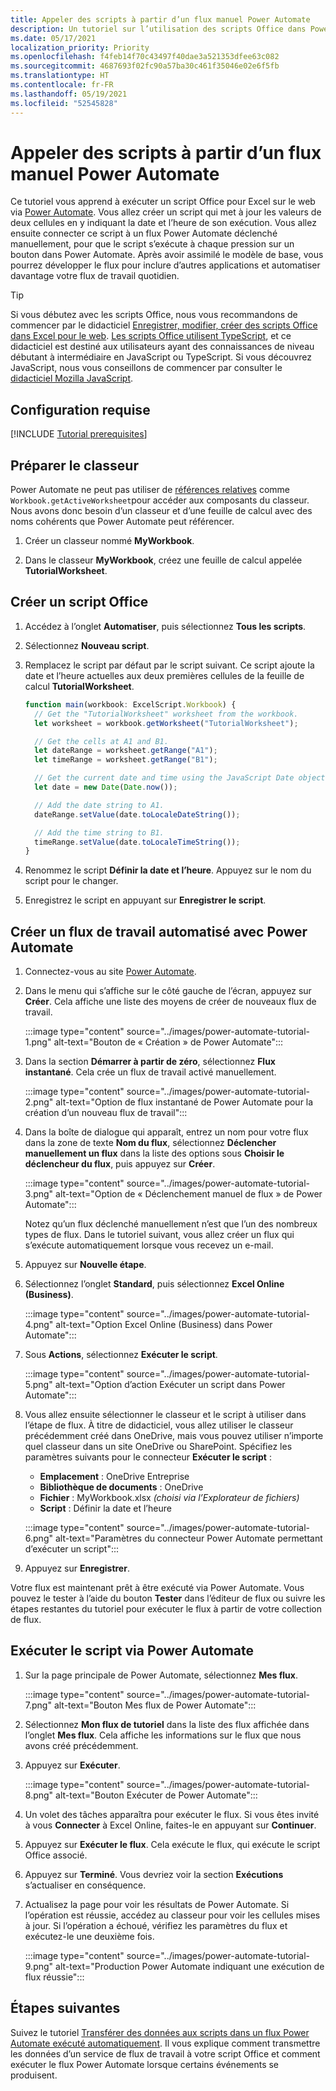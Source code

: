 ```yaml
---
title: Appeler des scripts à partir d’un flux manuel Power Automate
description: Un tutoriel sur l’utilisation des scripts Office dans Power Automate via un déclencheur manuel.
ms.date: 05/17/2021
localization_priority: Priority
ms.openlocfilehash: f4feb14f70c43497f40dae3a521353dfee63c082
ms.sourcegitcommit: 4687693f02fc90a57ba30c461f35046e02e6f5fb
ms.translationtype: HT
ms.contentlocale: fr-FR
ms.lasthandoff: 05/19/2021
ms.locfileid: "52545828"
---
```

# <a name="call-scripts-from-a-manual-power-automate-flow"></a>Appeler des scripts à partir d’un flux manuel Power Automate

Ce tutoriel vous apprend à exécuter un script Office pour Excel sur le web via [Power Automate](https://flow.microsoft.com). Vous allez créer un script qui met à jour les valeurs de deux cellules en y indiquant la date et l’heure de son exécution. Vous allez ensuite connecter ce script à un flux Power Automate déclenché manuellement, pour que le script s’exécute à chaque pression sur un bouton dans Power Automate. Après avoir assimilé le modèle de base, vous pourrez développer le flux pour inclure d’autres applications et automatiser davantage votre flux de travail quotidien.

> [!TIP]
> Si vous débutez avec les scripts Office, nous vous recommandons de commencer par le didacticiel [Enregistrer, modifier, créer des scripts Office dans Excel pour le web](excel-tutorial.md). [Les scripts Office utilisent TypeScript](../overview/code-editor-environment.md), et ce didacticiel est destiné aux utilisateurs ayant des connaissances de niveau débutant à intermédiaire en JavaScript ou TypeScript. Si vous découvrez JavaScript, nous vous conseillons de commencer par consulter le [didacticiel Mozilla JavaScript](https://developer.mozilla.org/docs/Web/JavaScript/Guide/Introduction).

## <a name="prerequisites"></a>Configuration requise

[!INCLUDE [Tutorial prerequisites](../includes/power-automate-tutorial-prerequisites.md)]

## <a name="prepare-the-workbook"></a>Préparer le classeur

Power Automate ne peut pas utiliser de [références relatives](../testing/power-automate-troubleshooting.md#avoid-relative-references) comme `Workbook.getActiveWorksheet`pour accéder aux composants du classeur. Nous avons donc besoin d’un classeur et d’une feuille de calcul avec des noms cohérents que Power Automate peut référencer.

1. Créer un classeur nommé **MyWorkbook**.

2. Dans le classeur **MyWorkbook**, créez une feuille de calcul appelée **TutorialWorksheet**.

## <a name="create-an-office-script"></a>Créer un script Office

1. Accédez à l’onglet **Automatiser**, puis sélectionnez **Tous les scripts**.

2. Sélectionnez **Nouveau script**.

3. Remplacez le script par défaut par le script suivant. Ce script ajoute la date et l’heure actuelles aux deux premières cellules de la feuille de calcul **TutorialWorksheet**.

    ```TypeScript
    function main(workbook: ExcelScript.Workbook) {
      // Get the "TutorialWorksheet" worksheet from the workbook.
      let worksheet = workbook.getWorksheet("TutorialWorksheet");

      // Get the cells at A1 and B1.
      let dateRange = worksheet.getRange("A1");
      let timeRange = worksheet.getRange("B1");

      // Get the current date and time using the JavaScript Date object.
      let date = new Date(Date.now());

      // Add the date string to A1.
      dateRange.setValue(date.toLocaleDateString());

      // Add the time string to B1.
      timeRange.setValue(date.toLocaleTimeString());
    }
    ```

4. Renommez le script **Définir la date et l’heure**. Appuyez sur le nom du script pour le changer.

5. Enregistrez le script en appuyant sur **Enregistrer le script**.

## <a name="create-an-automated-workflow-with-power-automate"></a>Créer un flux de travail automatisé avec Power Automate

1. Connectez-vous au site [Power Automate](https://flow.microsoft.com).

2. Dans le menu qui s’affiche sur le côté gauche de l’écran, appuyez sur **Créer**. Cela affiche une liste des moyens de créer de nouveaux flux de travail.

    :::image type="content" source="../images/power-automate-tutorial-1.png" alt-text="Bouton de « Création » de Power Automate":::

3. Dans la section **Démarrer à partir de zéro**, sélectionnez **Flux instantané**. Cela crée un flux de travail activé manuellement.

    :::image type="content" source="../images/power-automate-tutorial-2.png" alt-text="Option de flux instantané de Power Automate pour la création d’un nouveau flux de travail":::

4. Dans la boîte de dialogue qui apparaît, entrez un nom pour votre flux dans la zone de texte **Nom du flux**, sélectionnez **Déclencher manuellement un flux** dans la liste des options sous **Choisir le déclencheur du flux**, puis appuyez sur **Créer**.

    :::image type="content" source="../images/power-automate-tutorial-3.png" alt-text="Option de « Déclenchement manuel de flux » de Power Automate":::

    Notez qu’un flux déclenché manuellement n’est que l’un des nombreux types de flux. Dans le tutoriel suivant, vous allez créer un flux qui s’exécute automatiquement lorsque vous recevez un e-mail.

5. Appuyez sur **Nouvelle étape**.

6. Sélectionnez l’onglet **Standard**, puis sélectionnez **Excel Online (Business)**.

    :::image type="content" source="../images/power-automate-tutorial-4.png" alt-text="Option Excel Online (Business) dans Power Automate":::

7. Sous **Actions**, sélectionnez **Exécuter le script**.

    :::image type="content" source="../images/power-automate-tutorial-5.png" alt-text="Option d’action Exécuter un script dans Power Automate":::

8. Vous allez ensuite sélectionner le classeur et le script à utiliser dans l’étape de flux. À titre de didacticiel, vous allez utiliser le classeur précédemment créé dans OneDrive, mais vous pouvez utiliser n’importe quel classeur dans un site OneDrive ou SharePoint. Spécifiez les paramètres suivants pour le connecteur **Exécuter le script** :

    - **Emplacement** : OneDrive Entreprise
    - **Bibliothèque de documents** : OneDrive
    - **Fichier** : MyWorkbook.xlsx *(choisi via l’Explorateur de fichiers)*
    - **Script** : Définir la date et l’heure

    :::image type="content" source="../images/power-automate-tutorial-6.png" alt-text="Paramètres du connecteur Power Automate permettant d’exécuter un script":::

9. Appuyez sur **Enregistrer**.

Votre flux est maintenant prêt à être exécuté via Power Automate. Vous pouvez le tester à l’aide du bouton **Tester** dans l’éditeur de flux ou suivre les étapes restantes du tutoriel pour exécuter le flux à partir de votre collection de flux.

## <a name="run-the-script-through-power-automate"></a>Exécuter le script via Power Automate

1. Sur la page principale de Power Automate, sélectionnez **Mes flux**.

    :::image type="content" source="../images/power-automate-tutorial-7.png" alt-text="Bouton Mes flux de Power Automate":::

2. Sélectionnez **Mon flux de tutoriel** dans la liste des flux affichée dans l’onglet **Mes flux**. Cela affiche les informations sur le flux que nous avons créé précédemment.

3. Appuyez sur **Exécuter**.

    :::image type="content" source="../images/power-automate-tutorial-8.png" alt-text="Bouton Exécuter de Power Automate":::

4. Un volet des tâches apparaîtra pour exécuter le flux. Si vous êtes invité à vous **Connecter** à Excel Online, faites-le en appuyant sur **Continuer**.

5. Appuyez sur **Exécuter le flux**. Cela exécute le flux, qui exécute le script Office associé.

6. Appuyez sur **Terminé**. Vous devriez voir la section **Exécutions** s’actualiser en conséquence.

7. Actualisez la page pour voir les résultats de Power Automate. Si l’opération est réussie, accédez au classeur pour voir les cellules mises à jour. Si l’opération a échoué, vérifiez les paramètres du flux et exécutez-le une deuxième fois.

    :::image type="content" source="../images/power-automate-tutorial-9.png" alt-text="Production Power Automate indiquant une exécution de flux réussie":::

## <a name="next-steps"></a>Étapes suivantes

Suivez le tutoriel [Transférer des données aux scripts dans un flux Power Automate exécuté automatiquement](excel-power-automate-trigger.md). Il vous explique comment transmettre les données d’un service de flux de travail à votre script Office et comment exécuter le flux Power Automate lorsque certains événements se produisent.
